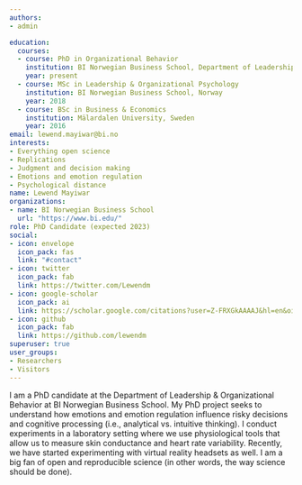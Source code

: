 ```yaml
---
authors:
- admin

education:
  courses:
  - course: PhD in Organizational Behavior
    institution: BI Norwegian Business School, Department of Leadership and Organizational Behavior
    year: present
  - course: MSc in Leadership & Organizational Psychology
    institution: BI Norwegian Business School, Norway
    year: 2018
  - course: BSc in Business & Economics
    institution: Mälardalen University, Sweden
    year: 2016
email: lewend.mayiwar@bi.no
interests:
- Everything open science
- Replications
- Judgment and decision making
- Emotions and emotion regulation
- Psychological distance
name: Lewend Mayiwar
organizations:
- name: BI Norwegian Business School
  url: "https://www.bi.edu/"
role: PhD Candidate (expected 2023)
social:
- icon: envelope
  icon_pack: fas
  link: "#contact"
- icon: twitter
  icon_pack: fab
  link: https://twitter.com/Lewendm
- icon: google-scholar
  icon_pack: ai
  link: https://scholar.google.com/citations?user=Z-FRXGkAAAAJ&hl=en&oi=ao
- icon: github
  icon_pack: fab
  link: https://github.com/lewendm
superuser: true
user_groups:
- Researchers
- Visitors
---
```


I am a PhD candidate at the Department of Leadership & Organizational Behavior at BI Norwegian Business School. My PhD project seeks to understand how emotions and emotion regulation influence risky decisions and cognitive processing (i.e., analytical vs. intuitive thinking). I conduct experiments in a laboratory setting where we use physiological tools that allow us to measure skin conductance and heart rate variability. Recently, we have started experimenting with virtual reality headsets as well. I am a big fan of open and reproducible science (in other words, the way science should be done).

